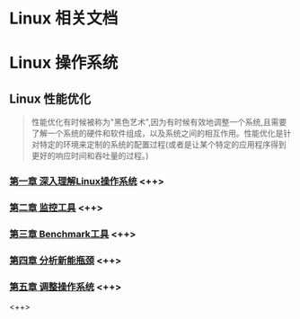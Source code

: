 # Linux 相关文档

# Linux 操作系统

## Linux 性能优化
> 性能优化有时候被称为"黑色艺术",因为有时候有效地调整一个系统,且需要了解一个系统的硬件和软件组成，以及系统之间的相互作用。性能优化是针对特定的环境来定制的系统的配置过程(或者是让某个特定的应用程序得到更好的响应时间和吞吐量的过程。)
### [第一章 深入理解Linux操作系统](./<++>) <++>
### [第二章 监控工具](./<++>) <++>
### [第三章 Benchmark工具](./<++>) <++>
### [第四章 分析新能瓶颈](./<++>) <++>
### [第五章 调整操作系统](./<++>) <++>
<++>
